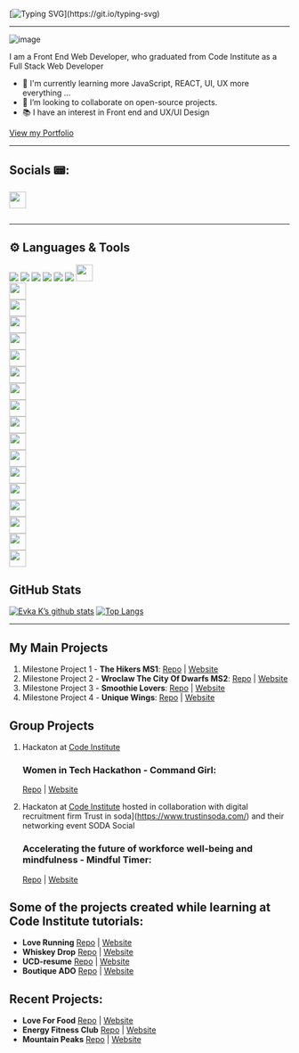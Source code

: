 [![Typing SVG](https://readme-typing-svg.demolab.com?font=Fira+Code&weight=600&size=27&duration=3000&pause=1000&color=0F574F&center=true&vCenter=true&random=false&width=1000&height=160&lines=Hi!+I'm+Eva%F0%9F%91%8B+;Welcome+to+my+GitHub+Page!)](https://git.io/typing-svg)

---



![image](https://res.cloudinary.com/dfskzu7ui/image/upload/v1645274778/unique-wings/git-avatar2_wfh2d5.jpg)

I am a Front End Web Developer, who graduated from Code Institute as a  Full Stack Web Developer 
- 🌱 I'm currently learning more JavaScript, REACT, UI, UX more everything ...
- 👯  I’m looking to collaborate on open-source projects.
- 📚 I have an interest in Front end and UX/UI Design

[View my Portfolio](https://evakukla.com/)

---
## Socials 📟:
<code><a href="https://www.linkedin.com/in/ewa-kukla-8b8504147/"><img height="30" src="https://img.shields.io/badge/LinkedIn-0077B5?style=for-the-badge&logo=linkedin&logoColor=white"> </a> </code>

	
---

## ⚙️ Languages & Tools

![](https://img.shields.io/badge/Code-HTML-informational?style=plastic&logo=html5&color=E34F26) 
![](https://img.shields.io/badge/Code-JavaScript-informational?style=plastic&logo=javascript&color=F7DF1E) 
![](https://img.shields.io/badge/Style-css3-informational?style=plastic&logo=css3&color=1572B6) 
![](https://img.shields.io/badge/Code-Python-informational?style=plastic&logo=python&color=3776AB)
![](https://img.shields.io/badge/Code-React-informational?style=plastic&logo=react&color=61DAFB) 
![](https://img.shields.io/badge/-Bootstrap-7952B3?logo=bootstrap&logoColor=white&logoWidth=10&style=plastic" )
<code><img height="30" src="https://img.shields.io/badge/-Materialize-ee6e73?logoColor=white&logoWidth=10&style=plastic">   </code>
<code><img height="30" src="https://img.shields.io/badge/-Flask-000000?logo=flask&logoColor=white&logoWidth=10&style=plastic">   </code>
<code><img height="30" src="https://img.shields.io/badge/-Jinja-B41717?logo=jinja&logoColor=white&logoWidth=10&style=plastic">   </code>
<code><img height="30" src="https://img.shields.io/badge/-Django-092E20?logo=django&logoColor=white&logoWidth=10&style=plastic">   </code>
<code><img height="30" src="https://img.shields.io/badge/-Google Maps-4285F4?logo=google-maps&logoColor=white&logoWidth=10&style=plastic">   </code>
<code><img height="30" src="https://img.shields.io/badge/-Stripe-008CDD?logo=stripe&logoColor=white&logoWidth=10&style=plastic">   </code>
<code><img height="30" src="https://img.shields.io/badge/-MongoDB-47A248?logo=mongodb&logoColor=white&logoWidth=30">   </code>
<code><img height="30" src="https://img.shields.io/badge/-PostgreSQL-4169E1?logo=postgresql&logoColor=white&logoWidth=30">   </code>
<code><img height="30" src="https://img.shields.io/badge/-Git-F05032?logo=git&logoColor=white&logoWidth=30">   </code>
<code><img height="30" src="https://img.shields.io/badge/-GitHub-181717?logo=github&logoColor=white&logoWidth=30">   </code>
<code><img height="30" src="https://img.shields.io/badge/-Gitpod-FFAE33?logo=gitpod&logoColor=white&logoWidth=30">   </code>
<code><img height="30" src="https://img.shields.io/badge/-Replit-667881?logo=replit&logoColor=white&logoWidth=30">   </code>
<code><img height="30" src="https://img.shields.io/badge/-CodePen-000000?logo=codepen&logoColor=white&logoWidth=30">   </code>
<code><img height="30" src="https://img.shields.io/badge/-freeCodeCamp-0A0A23?logo=freecodecamp&logoColor=white&logoWidth=30">   </code>
<code><img height="30" src="https://img.shields.io/badge/-Figma-F24E1E?logo=figma&logoColor=white&logoWidth=30">   </code>
<code><img height="30" src="https://img.shields.io/badge/-Balsamiq-ffffff?logoColor=black&logoWidth=30">   </code>
<code><img height="30" src="https://img.shields.io/badge/Adobe%20XD-470137?logo=Adobe%20XD&logoColor=#FF61F6">   </code>
<code><img height="30" src="https://img.shields.io/badge/-Adobe Photoshop-31A8FF?logo=adobe-photoshop&logoColor=white&logoWidth=30">   </code>


## GitHub Stats


[![Evka K’s github stats](https://github-readme-stats.vercel.app/api?username=eva-kuk&theme=tokyonight)](https://github.com/eva-kuk)
[![Top Langs](https://github-readme-stats.vercel.app/api/top-langs/?username=eva-kuk&layout=compact&theme=tokyonight)](https://github.com/eva-kuk)


---

## My Main Projects 
1. Milestone Project 1 - **The Hikers MS1**: 
[Repo](https://github.com/Eva-Kuk/The-Hikers-MS1) | [Website](https://eva-kuk.github.io/The-Hikers-MS1/)
2. Milestone Project 2 - **Wroclaw The City Of Dwarfs MS2**:
[Repo](https://github.com/Eva-Kuk/Wroclaw-The-City-Of-Dwarfs-MS2) | [Website](https://eva-kuk.github.io/Wroclaw-The-City-Of-Dwarfs-MS2/)
3. Milestone Project 3 - **Smoothie Lovers**: [Repo](https://github.com/Eva-Kuk/smoothie-lovers) | [Website](https://smoothie-lovers.onrender.com)
4. Milestone Project 4 - **Unique Wings**: [Repo](https://github.com/Eva-Kuk/unique-wings) | [Website](https://unique-wings.onrender.com)

## Group Projects
1. Hackaton at [Code Institute](https://codeinstitute.net/ie/)
    ### Women in Tech Hackathon - **Command Girl**:
    [Repo](https://github.com/Eva-Kuk/hackathon-command-girl) | [Website](https://thanh-cao.github.io/hackathon-command-girl/)

2. Hackaton at [Code Institute](https://codeinstitute.net/ie/) hosted in collaboration with digital recruitment firm Trust in soda](https://www.trustinsoda.com/) and their networking event SODA Social
    ### Accelerating the future of workforce well-being and mindfulness - **Mindful Timer**:
    [Repo](https://github.com/Eva-Kuk/January-2022-Hackathon) | [Website](https://mindtimer.herokuapp.com/)

## Some of the projects created while learning at Code Institute tutorials:

- **Love Running** [Repo](https://github.com/Eva-Kuk/love-running) | [Website](https://eva-kuk.github.io/love-running/)
- **Whiskey Drop** [Repo](https://github.com/Eva-Kuk/whiskey-drop) | [Website](https://eva-kuk.github.io/whiskey-drop/)
- **UCD-resume** [Repo](https://github.com/Eva-Kuk/UCD-resume) | [Website](https://eva-kuk.github.io/UCD-resume/)
- **Boutique ADO** [Repo](https://github.com/Eva-Kuk/boutique_ado_v1) | [Website](https://boutique-ado-rwoi.onrender.com)

## Recent Projects:
- **Love For Food** [Repo](https://github.com/Eva-Kuk/love-for-food) | [Website](https://loveforfood.ml/)
- **Energy Fitness Club** [Repo](https://github.com/Eva-Kuk/energy-fitness-club) | [Website](https://energy-fitness-club.onrender.com)
- **Mountain Peaks** [Repo](https://github.com/Eva-Kuk/mountains-react-app) | [Website](https://mountain-peaks.onrender.com/)
